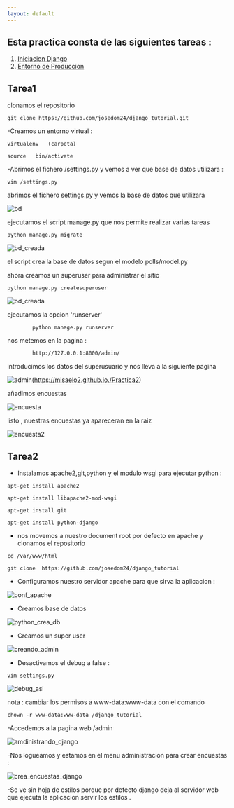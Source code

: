 ```yaml
---
layout: default
---
```


## Esta practica consta de las siguientes tareas :

1. [Iniciacion Django](#tarea1) 
2. [Entorno de Produccion](#tarea2) 


## Tarea1

clonamos el repositorio 

~~~
git clone https://github.com/josedom24/django_tutorial.git
~~~

-Creamos un entorno virtual : 
~~~
virtualenv   (carpeta) 

source   bin/activate
~~~

-Abrimos el fichero /settings.py y vemos a ver que base de datos utilizara :
~~~
vim /settings.py 
~~~

abrimos el fichero settings.py y vemos la base de datos que utilizara 

![bd](capturas/django_bd.png)
	

ejecutamos el script manage.py que nos permite realizar varias tareas 

	python manage.py migrate 

![bd_creada](capturas/django_crea_bd.png)

el script crea la base de datos segun el modelo polls/model.py

ahora creamos un superuser para administrar el sitio 

	python manage.py createsuperuser

![bd_creada](capturas/django_su.png)

ejecutamos la opcion 'runserver'
~~~
		python manage.py runserver
~~~
nos metemos en la pagina :
~~~
		http://127.0.0.1:8000/admin/ 
~~~
introducimos los datos del superusuario y nos lleva a la siguiente pagina 

![admin](capturas/django_admin.png)(https://misaelo2.github.io./Practica2)



añadimos encuestas 

![encuesta](capturas/django_encuesta.png)

listo , nuestras encuestas ya apareceran en la raiz 

![encuesta2](capturas/django_vota.png)


## Tarea2


- Instalamos apache2,git,python  y el modulo wsgi para ejecutar python : 

~~~
apt-get install apache2 

apt-get install libapache2-mod-wsgi

apt-get install git

apt-get install python-django
~~~

- nos movemos a nuestro document root por defecto en apache y clonamos el repositorio 

~~~
cd /var/www/html

git clone  https://github.com/josedom24/django_tutorial
~~~

- Configuramos  nuestro servidor apache para que sirva la aplicacion :

![conf_apache](capturas/django_conf.png)


- Creamos base de datos 

![python_crea_db](capturas/django_bd_produccion.png)

- Creamos un super user 

![creando_admin](capturas/django_superuser_produccion.png)

- Desactivamos el debug a false : 

~~~
vim settings.py 
~~~

![debug_asi](capturas/django_debug.png)

nota : cambiar los permisos a www-data:www-data  con el comando 
~~~
chown -r www-data:www-data /django_tutorial
~~~

-Accedemos a la pagina web /admin

![amdinistrando_django](capturas/django_admin_apache.png)

-Nos logueamos y estamos en el menu administracion para crear encuestas :

![crea_encuestas_django](capturas/django_crea_encuestas.png)


-Se ve sin hoja de estilos porque por defecto django deja al servidor web que ejecuta la aplicacion servir los estilos . 
